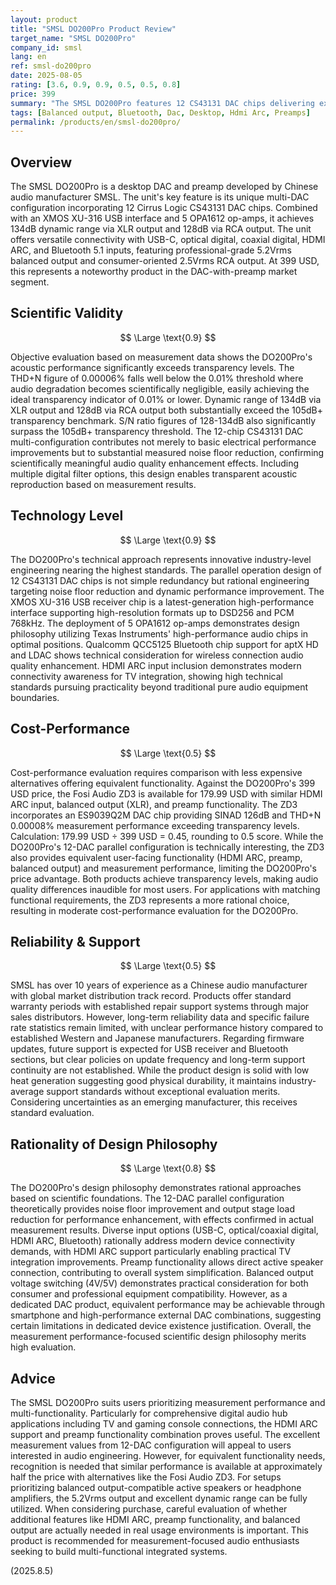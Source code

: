 ```yaml
---
layout: product
title: "SMSL DO200Pro Product Review"
target_name: "SMSL DO200Pro"
company_id: smsl
lang: en
ref: smsl-do200pro
date: 2025-08-05
rating: [3.6, 0.9, 0.9, 0.5, 0.5, 0.8]
price: 399
summary: "The SMSL DO200Pro features 12 CS43131 DAC chips delivering exceptional desktop DAC performance. With XLR 134dB and RCA 128dB dynamic range plus THD+N 0.00006%, it provides acoustic performance significantly exceeding transparency levels."
tags: [Balanced output, Bluetooth, Dac, Desktop, Hdmi Arc, Preamps]
permalink: /products/en/smsl-do200pro/
---
```

## Overview

The SMSL DO200Pro is a desktop DAC and preamp developed by Chinese audio manufacturer SMSL. The unit's key feature is its unique multi-DAC configuration incorporating 12 Cirrus Logic CS43131 DAC chips. Combined with an XMOS XU-316 USB interface and 5 OPA1612 op-amps, it achieves 134dB dynamic range via XLR output and 128dB via RCA output. The unit offers versatile connectivity with USB-C, optical digital, coaxial digital, HDMI ARC, and Bluetooth 5.1 inputs, featuring professional-grade 5.2Vrms balanced output and consumer-oriented 2.5Vrms RCA output. At 399 USD, this represents a noteworthy product in the DAC-with-preamp market segment.

## Scientific Validity

$$ \Large \text{0.9} $$

Objective evaluation based on measurement data shows the DO200Pro's acoustic performance significantly exceeds transparency levels. The THD+N figure of 0.00006% falls well below the 0.01% threshold where audio degradation becomes scientifically negligible, easily achieving the ideal transparency indicator of 0.01% or lower. Dynamic range of 134dB via XLR output and 128dB via RCA output both substantially exceed the 105dB+ transparency benchmark. S/N ratio figures of 128-134dB also significantly surpass the 105dB+ transparency threshold. The 12-chip CS43131 DAC multi-configuration contributes not merely to basic electrical performance improvements but to substantial measured noise floor reduction, confirming scientifically meaningful audio quality enhancement effects. Including multiple digital filter options, this design enables transparent acoustic reproduction based on measurement results.

## Technology Level

$$ \Large \text{0.9} $$

The DO200Pro's technical approach represents innovative industry-level engineering nearing the highest standards. The parallel operation design of 12 CS43131 DAC chips is not simple redundancy but rational engineering targeting noise floor reduction and dynamic performance improvement. The XMOS XU-316 USB receiver chip is a latest-generation high-performance interface supporting high-resolution formats up to DSD256 and PCM 768kHz. The deployment of 5 OPA1612 op-amps demonstrates design philosophy utilizing Texas Instruments' high-performance audio chips in optimal positions. Qualcomm QCC5125 Bluetooth chip support for aptX HD and LDAC shows technical consideration for wireless connection audio quality enhancement. HDMI ARC input inclusion demonstrates modern connectivity awareness for TV integration, showing high technical standards pursuing practicality beyond traditional pure audio equipment boundaries.

## Cost-Performance

$$ \Large \text{0.5} $$

Cost-performance evaluation requires comparison with less expensive alternatives offering equivalent functionality. Against the DO200Pro's 399 USD price, the Fosi Audio ZD3 is available for 179.99 USD with similar HDMI ARC input, balanced output (XLR), and preamp functionality. The ZD3 incorporates an ES9039Q2M DAC chip providing SINAD 126dB and THD+N 0.00008% measurement performance exceeding transparency levels. Calculation: 179.99 USD ÷ 399 USD = 0.45, rounding to 0.5 score. While the DO200Pro's 12-DAC parallel configuration is technically interesting, the ZD3 also provides equivalent user-facing functionality (HDMI ARC, preamp, balanced output) and measurement performance, limiting the DO200Pro's price advantage. Both products achieve transparency levels, making audio quality differences inaudible for most users. For applications with matching functional requirements, the ZD3 represents a more rational choice, resulting in moderate cost-performance evaluation for the DO200Pro.

## Reliability & Support

$$ \Large \text{0.5} $$

SMSL has over 10 years of experience as a Chinese audio manufacturer with global market distribution track record. Products offer standard warranty periods with established repair support systems through major sales distributors. However, long-term reliability data and specific failure rate statistics remain limited, with unclear performance history compared to established Western and Japanese manufacturers. Regarding firmware updates, future support is expected for USB receiver and Bluetooth sections, but clear policies on update frequency and long-term support continuity are not established. While the product design is solid with low heat generation suggesting good physical durability, it maintains industry-average support standards without exceptional evaluation merits. Considering uncertainties as an emerging manufacturer, this receives standard evaluation.

## Rationality of Design Philosophy

$$ \Large \text{0.8} $$

The DO200Pro's design philosophy demonstrates rational approaches based on scientific foundations. The 12-DAC parallel configuration theoretically provides noise floor improvement and output stage load reduction for performance enhancement, with effects confirmed in actual measurement results. Diverse input options (USB-C, optical/coaxial digital, HDMI ARC, Bluetooth) rationally address modern device connectivity demands, with HDMI ARC support particularly enabling practical TV integration improvements. Preamp functionality allows direct active speaker connection, contributing to overall system simplification. Balanced output voltage switching (4V/5V) demonstrates practical consideration for both consumer and professional equipment compatibility. However, as a dedicated DAC product, equivalent performance may be achievable through smartphone and high-performance external DAC combinations, suggesting certain limitations in dedicated device existence justification. Overall, the measurement performance-focused scientific design philosophy merits high evaluation.

## Advice

The SMSL DO200Pro suits users prioritizing measurement performance and multi-functionality. Particularly for comprehensive digital audio hub applications including TV and gaming console connections, the HDMI ARC support and preamp functionality combination proves useful. The excellent measurement values from 12-DAC configuration will appeal to users interested in audio engineering. However, for equivalent functionality needs, recognition is needed that similar performance is available at approximately half the price with alternatives like the Fosi Audio ZD3. For setups prioritizing balanced output-compatible active speakers or headphone amplifiers, the 5.2Vrms output and excellent dynamic range can be fully utilized. When considering purchase, careful evaluation of whether additional features like HDMI ARC, preamp functionality, and balanced output are actually needed in real usage environments is important. This product is recommended for measurement-focused audio enthusiasts seeking to build multi-functional integrated systems.

(2025.8.5)
